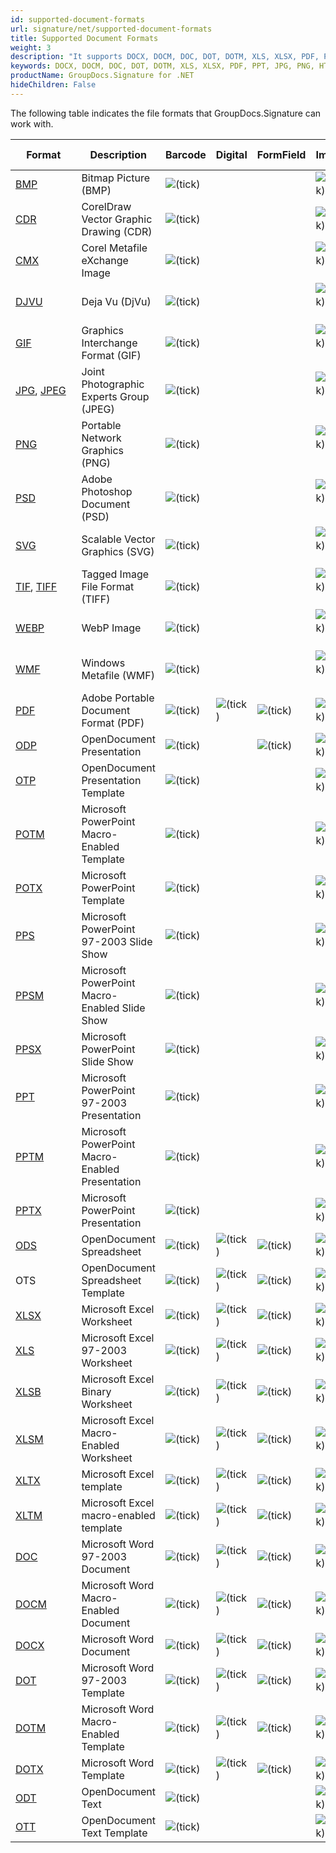 ```yaml
---
id: supported-document-formats
url: signature/net/supported-document-formats
title: Supported Document Formats
weight: 3
description: "It supports DOCX, DOCM, DOC, DOT, DOTM, XLS, XLSX, PDF, PPT, JPG, PNG, HTML, EML and many more."
keywords: DOCX, DOCM, DOC, DOT, DOTM, XLS, XLSX, PDF, PPT, JPG, PNG, HTML, EML
productName: GroupDocs.Signature for .NET
hideChildren: False
---
```

The following table indicates the file formats that GroupDocs.Signature can work with.

| Format | Description | Barcode | Digital | FormField | Image | Metadata | QR-code | Stamp | Text |
| --- | --- | --- | --- | --- | --- | --- | --- | --- | --- |
| [BMP](https://docs.fileformat.com/image/bmp/) | Bitmap Picture (BMP) | ![(tick)](signature/net/images/check.png) |   |   | ![(tick)](signature/net/images/check.png) |   | ![(tick)](signature/net/images/check.png) | ![(tick)](signature/net/images/check.png) | ![(tick)](signature/net/images/check.png) |
| [CDR](https://docs.fileformat.com/image/cdr/) | CorelDraw Vector Graphic Drawing (CDR) | ![(tick)](signature/net/images/check.png) |   |   | ![(tick)](signature/net/images/check.png) |   | ![(tick)](signature/net/images/check.png) | ![(tick)](signature/net/images/check.png) | ![(tick)](signature/net/images/check.png) |
| [CMX](https://docs.fileformat.com/image/cmx/) | Corel Metafile eXchange Image | ![(tick)](signature/net/images/check.png) |   |   | ![(tick)](signature/net/images/check.png)  |   | ![(tick)](signature/net/images/check.png) | ![(tick)](signature/net/images/check.png) | ![(tick)](signature/net/images/check.png) |
| [DJVU](https://docs.fileformat.com/image/djvu/) | Deja Vu (DjVu) | ![(tick)](signature/net/images/check.png) |   |   | ![(tick)](signature/net/images/check.png)  |   | ![(tick)](signature/net/images/check.png) | ![(tick)](signature/net/images/check.png) | ![(tick)](signature/net/images/check.png) |
| [GIF](https://docs.fileformat.com/image/gif/) | Graphics Interchange Format (GIF) | ![(tick)](signature/net/images/check.png) |   |   | ![(tick)](signature/net/images/check.png)  |   | ![(tick)](signature/net/images/check.png) | ![(tick)](signature/net/images/check.png) | ![(tick)](signature/net/images/check.png) |
| [JPG](https://docs.fileformat.com/image/jpeg/), [JPEG](https://docs.fileformat.com/image/jpeg/)   | Joint Photographic Experts Group (JPEG) | ![(tick)](signature/net/images/check.png) |   |   | ![(tick)](signature/net/images/check.png)  | ![(tick)](signature/net/images/check.png) | ![(tick)](signature/net/images/check.png) | ![(tick)](signature/net/images/check.png) | ![(tick)](signature/net/images/check.png) |
| [PNG](https://docs.fileformat.com/image/png/) | Portable Network Graphics (PNG) | ![(tick)](signature/net/images/check.png) |   |   | ![(tick)](signature/net/images/check.png)  | ![(tick)](signature/net/images/check.png) | ![(tick)](signature/net/images/check.png) | ![(tick)](signature/net/images/check.png) | ![(tick)](signature/net/images/check.png) |
| [PSD](https://docs.fileformat.com/image/psd/) | Adobe Photoshop Document (PSD) | ![(tick)](signature/net/images/check.png) |   |   | ![(tick)](signature/net/images/check.png)  | ![(tick)](signature/net/images/check.png) | ![(tick)](signature/net/images/check.png) | ![(tick)](signature/net/images/check.png) | ![(tick)](signature/net/images/check.png) |
| [SVG](https://docs.fileformat.com/page-description-language/svg/) | Scalable Vector Graphics (SVG) | ![(tick)](signature/net/images/check.png) |   |   | ![(tick)](signature/net/images/check.png)  | ![(tick)](signature/net/images/check.png) | ![(tick)](signature/net/images/check.png) | ![(tick)](signature/net/images/check.png) | ![(tick)](signature/net/images/check.png) |
| [TIF](https://docs.fileformat.com/specification/image/tiff/), [TIFF](https://docs.fileformat.com/specification/image/tiff/) | Tagged Image File Format (TIFF) | ![(tick)](signature/net/images/check.png) |   |   | ![(tick)](signature/net/images/check.png)  | ![(tick)](signature/net/images/check.png) | ![(tick)](signature/net/images/check.png) | ![(tick)](signature/net/images/check.png) | ![(tick)](signature/net/images/check.png) |
| [WEBP](https://docs.fileformat.com/image/webp/) | WebP Image | ![(tick)](signature/net/images/check.png) |   |   | ![(tick)](signature/net/images/check.png)  |   | ![(tick)](signature/net/images/check.png) | ![(tick)](signature/net/images/check.png) | ![(tick)](signature/net/images/check.png) |
| [WMF](https://docs.fileformat.com/image/wmf/) | Windows Metafile (WMF) | ![(tick)](signature/net/images/check.png) |   |   | ![(tick)](signature/net/images/check.png)  |   | ![(tick)](signature/net/images/check.png) | ![(tick)](signature/net/images/check.png) | ![(tick)](signature/net/images/check.png) |
| [PDF](https://docs.fileformat.com/pdf/) | Adobe Portable Document Format (PDF) | ![(tick)](signature/net/images/check.png) | ![(tick)](signature/net/images/check.png) | ![(tick)](signature/net/images/check.png) | ![(tick)](signature/net/images/check.png) | ![(tick)](signature/net/images/check.png) | ![(tick)](signature/net/images/check.png) | ![(tick)](signature/net/images/check.png) | ![(tick)](signature/net/images/check.png) |
| [ODP](https://docs.fileformat.com/presentation/odp/) | OpenDocument Presentation | ![(tick)](signature/net/images/check.png) |   | ![(tick)](signature/net/images/check.png) | ![(tick)](signature/net/images/check.png) | ![(tick)](signature/net/images/check.png) | ![(tick)](signature/net/images/check.png) | ![(tick)](signature/net/images/check.png) | ![(tick)](signature/net/images/check.png) |
| [OTP](https://docs.fileformat.com/presentation/otp/) | OpenDocument Presentation Template | ![(tick)](signature/net/images/check.png) |   |   | ![(tick)](signature/net/images/check.png) | ![(tick)](signature/net/images/check.png) | ![(tick)](signature/net/images/check.png) | ![(tick)](signature/net/images/check.png) | ![(tick)](signature/net/images/check.png) |
| [POTM](https://docs.fileformat.com/presentation/potm/) | Microsoft PowerPoint Macro-Enabled Template | ![(tick)](signature/net/images/check.png) |   |   | ![(tick)](signature/net/images/check.png) | ![(tick)](signature/net/images/check.png) | ![(tick)](signature/net/images/check.png) | ![(tick)](signature/net/images/check.png) | ![(tick)](signature/net/images/check.png) |
| [POTX](https://docs.fileformat.com/presentation/potx/) | Microsoft PowerPoint Template | ![(tick)](signature/net/images/check.png) |   |   | ![(tick)](signature/net/images/check.png) | ![(tick)](signature/net/images/check.png) | ![(tick)](signature/net/images/check.png) | ![(tick)](signature/net/images/check.png) | ![(tick)](signature/net/images/check.png) |
| [PPS](https://docs.fileformat.com/presentation/pps/) | Microsoft PowerPoint 97-2003 Slide Show | ![(tick)](signature/net/images/check.png) |   |   | ![(tick)](signature/net/images/check.png) | ![(tick)](signature/net/images/check.png) | ![(tick)](signature/net/images/check.png) | ![(tick)](signature/net/images/check.png) | ![(tick)](signature/net/images/check.png) |
| [PPSM](https://docs.fileformat.com/presentation/ppsm/) | Microsoft PowerPoint Macro-Enabled Slide Show | ![(tick)](signature/net/images/check.png) |   |   | ![(tick)](signature/net/images/check.png) | ![(tick)](signature/net/images/check.png) | ![(tick)](signature/net/images/check.png) | ![(tick)](signature/net/images/check.png) | ![(tick)](signature/net/images/check.png) |
| [PPSX](https://docs.fileformat.com/presentation/ppsx/) | Microsoft PowerPoint Slide Show | ![(tick)](signature/net/images/check.png) |   |   | ![(tick)](signature/net/images/check.png) | ![(tick)](signature/net/images/check.png) | ![(tick)](signature/net/images/check.png) | ![(tick)](signature/net/images/check.png) | ![(tick)](signature/net/images/check.png) |
| [PPT](https://docs.fileformat.com/presentation/ppt/) | Microsoft PowerPoint 97-2003 Presentation | ![(tick)](signature/net/images/check.png) |   |   | ![(tick)](signature/net/images/check.png) | ![(tick)](signature/net/images/check.png) | ![(tick)](signature/net/images/check.png) | ![(tick)](signature/net/images/check.png) | ![(tick)](signature/net/images/check.png) |
| [PPTM](https://docs.fileformat.com/presentation/pptm/) | Microsoft PowerPoint Macro-Enabled Presentation | ![(tick)](signature/net/images/check.png) |   |   | ![(tick)](signature/net/images/check.png) | ![(tick)](signature/net/images/check.png) | ![(tick)](signature/net/images/check.png) | ![(tick)](signature/net/images/check.png) | ![(tick)](signature/net/images/check.png) |
| [PPTX](https://docs.fileformat.com/presentation/pptx/) | Microsoft PowerPoint Presentation | ![(tick)](signature/net/images/check.png) |   |   | ![(tick)](signature/net/images/check.png) | ![(tick)](signature/net/images/check.png) | ![(tick)](signature/net/images/check.png) | ![(tick)](signature/net/images/check.png) | ![(tick)](signature/net/images/check.png) |
| [ODS](https://docs.fileformat.com/spreadsheet/ods/) | OpenDocument Spreadsheet | ![(tick)](signature/net/images/check.png) | ![(tick)](signature/net/images/check.png) | ![(tick)](signature/net/images/check.png) | ![(tick)](signature/net/images/check.png) | ![(tick)](signature/net/images/check.png) | ![(tick)](signature/net/images/check.png) | ![(tick)](signature/net/images/check.png) | ![(tick)](signature/net/images/check.png) |
| OTS | OpenDocument Spreadsheet Template | ![(tick)](signature/net/images/check.png) | ![(tick)](signature/net/images/check.png) | ![(tick)](signature/net/images/check.png) | ![(tick)](signature/net/images/check.png) | ![(tick)](signature/net/images/check.png) | ![(tick)](signature/net/images/check.png) | ![(tick)](signature/net/images/check.png) | ![(tick)](signature/net/images/check.png) |
| [XLSX](https://docs.fileformat.com/spreadsheet/xlsx/) | Microsoft Excel Worksheet | ![(tick)](signature/net/images/check.png) | ![(tick)](signature/net/images/check.png) | ![(tick)](signature/net/images/check.png) | ![(tick)](signature/net/images/check.png) | ![(tick)](signature/net/images/check.png) | ![(tick)](signature/net/images/check.png) | ![(tick)](signature/net/images/check.png) | ![(tick)](signature/net/images/check.png) |
| [XLS](https://docs.fileformat.com/spreadsheet/xls/) | Microsoft Excel 97-2003 Worksheet | ![(tick)](signature/net/images/check.png) | ![(tick)](signature/net/images/check.png) | ![(tick)](signature/net/images/check.png) | ![(tick)](signature/net/images/check.png) | ![(tick)](signature/net/images/check.png) | ![(tick)](signature/net/images/check.png) | ![(tick)](signature/net/images/check.png) | ![(tick)](signature/net/images/check.png) |
| [XLSB](https://docs.fileformat.com/spreadsheet/xlsb/) | Microsoft Excel Binary Worksheet | ![(tick)](signature/net/images/check.png) | ![(tick)](signature/net/images/check.png) | ![(tick)](signature/net/images/check.png) | ![(tick)](signature/net/images/check.png) | ![(tick)](signature/net/images/check.png) | ![(tick)](signature/net/images/check.png) | ![(tick)](signature/net/images/check.png) | ![(tick)](signature/net/images/check.png) |
| [XLSM](https://docs.fileformat.com/spreadsheet/xlsm/) | Microsoft Excel Macro-Enabled Worksheet | ![(tick)](signature/net/images/check.png) | ![(tick)](signature/net/images/check.png) | ![(tick)](signature/net/images/check.png) | ![(tick)](signature/net/images/check.png) | ![(tick)](signature/net/images/check.png) | ![(tick)](signature/net/images/check.png) | ![(tick)](signature/net/images/check.png) | ![(tick)](signature/net/images/check.png) |
| [XLTX](https://docs.fileformat.com/spreadsheet/xltx/) | Microsoft Excel template | ![(tick)](signature/net/images/check.png) | ![(tick)](signature/net/images/check.png) | ![(tick)](signature/net/images/check.png) | ![(tick)](signature/net/images/check.png) | ![(tick)](signature/net/images/check.png) | ![(tick)](signature/net/images/check.png) | ![(tick)](signature/net/images/check.png) | ![(tick)](signature/net/images/check.png) |
| [XLTM](https://docs.fileformat.com/spreadsheet/xltm/) | Microsoft Excel macro-enabled template | ![(tick)](signature/net/images/check.png) | ![(tick)](signature/net/images/check.png) | ![(tick)](signature/net/images/check.png) | ![(tick)](signature/net/images/check.png) | ![(tick)](signature/net/images/check.png) | ![(tick)](signature/net/images/check.png) | ![(tick)](signature/net/images/check.png) | ![(tick)](signature/net/images/check.png) |
| [DOC](https://docs.fileformat.com/word-processing/doc/) | Microsoft Word 97-2003 Document | ![(tick)](signature/net/images/check.png) | ![(tick)](signature/net/images/check.png) | ![(tick)](signature/net/images/check.png) | ![(tick)](signature/net/images/check.png) | ![(tick)](signature/net/images/check.png) | ![(tick)](signature/net/images/check.png) | ![(tick)](signature/net/images/check.png) | ![(tick)](signature/net/images/check.png) |
| [DOCM](https://docs.fileformat.com/word-processing/docm/) | Microsoft Word Macro-Enabled Document | ![(tick)](signature/net/images/check.png) | ![(tick)](signature/net/images/check.png) | ![(tick)](signature/net/images/check.png) | ![(tick)](signature/net/images/check.png) | ![(tick)](signature/net/images/check.png) | ![(tick)](signature/net/images/check.png) | ![(tick)](signature/net/images/check.png) | ![(tick)](signature/net/images/check.png) |
| [DOCX](https://docs.fileformat.com/word-processing/docx/) | Microsoft Word Document | ![(tick)](signature/net/images/check.png) | ![(tick)](signature/net/images/check.png) | ![(tick)](signature/net/images/check.png) | ![(tick)](signature/net/images/check.png) | ![(tick)](signature/net/images/check.png) | ![(tick)](signature/net/images/check.png) | ![(tick)](signature/net/images/check.png) | ![(tick)](signature/net/images/check.png) |
| [DOT](https://docs.fileformat.com/word-processing/dot/) | Microsoft Word 97-2003 Template | ![(tick)](signature/net/images/check.png) | ![(tick)](signature/net/images/check.png) | ![(tick)](signature/net/images/check.png) | ![(tick)](signature/net/images/check.png) | ![(tick)](signature/net/images/check.png) | ![(tick)](signature/net/images/check.png) | ![(tick)](signature/net/images/check.png) | ![(tick)](signature/net/images/check.png) |
| [DOTM](https://docs.fileformat.com/word-processing/dotm/) | Microsoft Word Macro-Enabled Template | ![(tick)](signature/net/images/check.png) | ![(tick)](signature/net/images/check.png) | ![(tick)](signature/net/images/check.png) | ![(tick)](signature/net/images/check.png) | ![(tick)](signature/net/images/check.png) | ![(tick)](signature/net/images/check.png) | ![(tick)](signature/net/images/check.png) | ![(tick)](signature/net/images/check.png) |
| [DOTX](https://docs.fileformat.com/word-processing/dotx/) | Microsoft Word Template | ![(tick)](signature/net/images/check.png) | ![(tick)](signature/net/images/check.png) | ![(tick)](signature/net/images/check.png) | ![(tick)](signature/net/images/check.png) | ![(tick)](signature/net/images/check.png) | ![(tick)](signature/net/images/check.png) | ![(tick)](signature/net/images/check.png) | ![(tick)](signature/net/images/check.png) |
| [ODT](https://docs.fileformat.com/word-processing/odt/) | OpenDocument Text | ![(tick)](signature/net/images/check.png) |   |   | ![(tick)](signature/net/images/check.png) | ![(tick)](signature/net/images/check.png) | ![(tick)](signature/net/images/check.png) | ![(tick)](signature/net/images/check.png) | ![(tick)](signature/net/images/check.png) |
| [OTT](https://docs.fileformat.com/word-processing/ott/) | OpenDocument Text Template | ![(tick)](signature/net/images/check.png) |   |   | ![(tick)](signature/net/images/check.png) | ![(tick)](signature/net/images/check.png) | ![(tick)](signature/net/images/check.png) | ![(tick)](signature/net/images/check.png) | ![(tick)](signature/net/images/check.png) |

